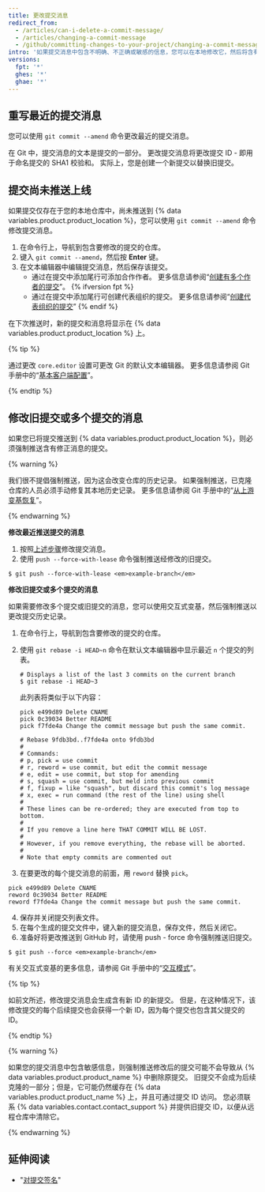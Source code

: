 ```yaml
---
title: 更改提交消息
redirect_from:
  - /articles/can-i-delete-a-commit-message/
  - /articles/changing-a-commit-message
  - /github/committing-changes-to-your-project/changing-a-commit-message
intro: '如果提交消息中包含不明确、不正确或敏感的信息，您可以在本地修改它，然后将含有新消息的新提交推送到 {% data variables.product.product_name %}。 您还可以更改提交消息以添加遗漏的信息。'
versions:
  fpt: '*'
  ghes: '*'
  ghae: '*'
---
```


## 重写最近的提交消息

您可以使用 `git commit --amend` 命令更改最近的提交消息。

在 Git 中，提交消息的文本是提交的一部分。 更改提交消息将更改提交 ID - 即用于命名提交的 SHA1 校验和。 实际上，您是创建一个新提交以替换旧提交。

## 提交尚未推送上线

如果提交仅存在于您的本地仓库中，尚未推送到 {% data variables.product.product_location %}，您可以使用 `git commit --amend` 命令修改提交消息。

1. 在命令行上，导航到包含要修改的提交的仓库。
2. 键入 `git commit --amend`，然后按 **Enter** 键。
3. 在文本编辑器中编辑提交消息，然后保存该提交。
    - 通过在提交中添加尾行可添加合作作者。 更多信息请参阅“[创建有多个作者的提交](/articles/creating-a-commit-with-multiple-authors)”。
{% ifversion fpt %}
    - 通过在提交中添加尾行可创建代表组织的提交。 更多信息请参阅“[创建代表组织的提交](/articles/creating-a-commit-on-behalf-of-an-organization)”
{% endif %}

在下次推送时，新的提交和消息将显示在 {% data variables.product.product_location %} 上。

{% tip %}

通过更改 `core.editor` 设置可更改 Git 的默认文本编辑器。 更多信息请参阅 Git 手册中的“[基本客户端配置](https://git-scm.com/book/en/Customizing-Git-Git-Configuration#_basic_client_configuration)”。

{% endtip %}

## 修改旧提交或多个提交的消息

如果您已将提交推送到 {% data variables.product.product_location %}，则必须强制推送含有修正消息的提交。

{% warning %}

我们很不提倡强制推送，因为这会改变仓库的历史记录。 如果强制推送，已克隆仓库的人员必须手动修复其本地历史记录。 更多信息请参阅 Git 手册中的“[从上游变基恢复](https://git-scm.com/docs/git-rebase#_recovering_from_upstream_rebase)”。

{% endwarning %}

**修改最近推送提交的消息**

1. 按照[上述步骤](/articles/changing-a-commit-message#commit-has-not-been-pushed-online)修改提交消息。
2. 使用 `push --force-with-lease` 命令强制推送经修改的旧提交。
  ```shell
  $ git push --force-with-lease <em>example-branch</em>
  ```

**修改旧提交或多个提交的消息**

如果需要修改多个提交或旧提交的消息，您可以使用交互式变基，然后强制推送以更改提交历史记录。

1. 在命令行上，导航到包含要修改的提交的仓库。
2. 使用 `git rebase -i HEAD~n` 命令在默认文本编辑器中显示最近 `n` 个提交的列表。

    ```shell
    # Displays a list of the last 3 commits on the current branch
    $ git rebase -i HEAD~3
    ```
    此列表将类似于以下内容：

    ```shell
    pick e499d89 Delete CNAME
    pick 0c39034 Better README
    pick f7fde4a Change the commit message but push the same commit.

    # Rebase 9fdb3bd..f7fde4a onto 9fdb3bd
    #
    # Commands:
    # p, pick = use commit
    # r, reword = use commit, but edit the commit message
    # e, edit = use commit, but stop for amending
    # s, squash = use commit, but meld into previous commit
    # f, fixup = like "squash", but discard this commit's log message
    # x, exec = run command (the rest of the line) using shell
    #
    # These lines can be re-ordered; they are executed from top to bottom.
    #
    # If you remove a line here THAT COMMIT WILL BE LOST.
    #
    # However, if you remove everything, the rebase will be aborted.
    #
    # Note that empty commits are commented out
    ```
3. 在要更改的每个提交消息的前面，用 `reword` 替换 `pick`。
  ```shell
  pick e499d89 Delete CNAME
  reword 0c39034 Better README
  reword f7fde4a Change the commit message but push the same commit.
  ```
4. 保存并关闭提交列表文件。
5. 在每个生成的提交文件中，键入新的提交消息，保存文件，然后关闭它。
6. 准备好将更改推送到 GitHub 时，请使用 push - force 命令强制推送旧提交。
```shell
$ git push --force <em>example-branch</em>
```

有关交互式变基的更多信息，请参阅 Git 手册中的“[交互模式](https://git-scm.com/docs/git-rebase#_interactive_mode)”。

{% tip %}

如前文所述，修改提交消息会生成含有新 ID 的新提交。 但是，在这种情况下，该修改提交的每个后续提交也会获得一个新 ID，因为每个提交也包含其父提交的 ID。

{% endtip %}

{% warning %}

如果您的提交消息中包含敏感信息，则强制推送修改后的提交可能不会导致从 {% data variables.product.product_name %} 中删除原提交。 旧提交不会成为后续克隆的一部分；但是，它可能仍然缓存在 {% data variables.product.product_name %} 上，并且可通过提交 ID 访问。 您必须联系 {% data variables.contact.contact_support %} 并提供旧提交 ID，以便从远程仓库中清除它。

{% endwarning %}

## 延伸阅读

* "[对提交签名](/articles/signing-commits)"
